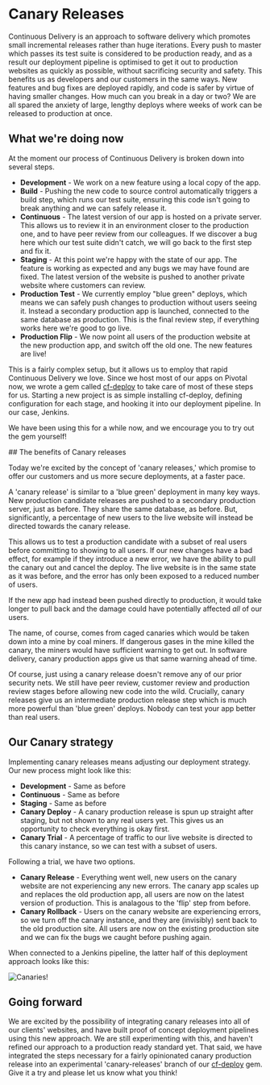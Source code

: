# Canary Releases

Continuous Delivery is an approach to software delivery which promotes small incremental releases rather than huge iterations. Every push to master which passes its test suite is considered to be production ready, and as a result our deployment pipeline is optimised to get it out to production websites as quickly as possible, without sacrificing security and safety. This benefits us as developers and our customers in the same ways. New features and bug fixes are deployed rapidly, and code is safer by virtue of having smaller changes. How much can you break in a day or two? We are all spared the anxiety of large, lengthy deploys where weeks of work can be released to production at once.

## What we're doing now

At the moment our process of Continuous Delivery is broken down into several steps.

- **Development** - We work on a new feature using a local copy of the app.
- **Build** - Pushing the new code to source control automatically triggers a build step, which runs our test suite, ensuring this code isn't going to break anything and we can safely release it.
- **Continuous** - The latest version of our app is hosted on a private server. This allows us to review it in an environment closer to the production one, and to have peer review from our colleagues. If we discover a bug here which our test suite didn't catch, we will go back to the first step and fix it.
- **Staging** - At this point we're happy with the state of our app. The feature is working as expected and any bugs we may have found are fixed. The latest version of the website is pushed to another private website where customers can review.
- **Production Test** - We currently employ "blue green" deploys, which means we can safely push changes to production without users seeing it. Instead a secondary production app is launched, connected to the same database as production. This is the final review step, if everything works here we're good to go live.
- **Production Flip** - We now point all users of the production website at the new production app, and switch off the old one. The new features are live!

This is a fairly complex setup, but it allows us to employ that rapid Continuous Delivery we love. Since we host most of our apps on Pivotal now, we wrote a gem called [cf-deploy][cf-deploy] to take care of most of these steps for us. Starting a new project is as simple installing cf-deploy, defining configuration for each stage, and hooking it into our deployment pipeline. In our case, Jenkins.

We have been using this for a while now, and we encourage you to try out the gem yourself!

## The benefits of Canary releases

Today we're excited by the concept of 'canary releases,' which promise to offer our customers and us more secure deployments, at a faster pace.

A 'canary release' is similar to a 'blue green' deployment in many key ways. New production candidate releases are pushed to a secondary production server, just as before. They share the same database, as before. But, significantly, a percentage of new users to the live website will instead be directed towards the canary release.

This allows us to test a production candidate with a subset of real users before committing to showing to all users. If our new changes have a bad effect, for example if they introduce a new error, we have the ability to pull the canary out and cancel the deploy. The live website is in the same state as it was before, and the error has only been exposed to a reduced number of users.

If the new app had instead been pushed directly to production, it would take longer to pull back and the damage could have potentially affected _all_ of our users.

The name, of course, comes from caged canaries which would be taken down into a mine by coal miners. If dangerous gases in the mine killed the canary, the miners would have sufficient warning to get out. In software delivery, canary production apps give us that same warning ahead of time.

Of course, just using a canary release doesn't remove any of our prior security nets. We still have peer review, customer review and production review stages before allowing new code into the wild. Crucially, canary releases give us an intermediate production release step which is much more powerful than 'blue green' deploys. Nobody can test your app better than real users.

## Our Canary strategy

Implementing canary releases means adjusting our deployment strategy. Our new process might look like this:

- **Development** - Same as before
- **Continuous** - Same as before
- **Staging** - Same as before
- **Canary Deploy** - A canary production release is spun up straight after staging, but not shown to any real users yet. This gives us an opportunity to check everything is okay first.
- **Canary Trial** - A percentage of traffic to our live website is directed to this canary instance, so we can test with a subset of users.

Following a trial, we have two options.
- **Canary Release** - Everything went well, new users on the canary website are not experiencing any new errors. The canary app scales up and replaces the old production app, all users are now on the latest version of production. This is analagous to the 'flip' step from before.
- **Canary Rollback** - Users on the canary website are experiencing errors, so we turn off the canary instance, and they are (invisibly) sent back to the old production site. All users are now on the existing production site and we can fix the bugs we caught before pushing again.

When connected to a Jenkins pipeline, the latter half of this deployment approach looks like this:

![Canaries!][jenkins-canary]

## Going forward

We are excited by the possibility of integrating canary releases into all of our clients' websites, and have built proof of concept deployment pipelines using this new approach. We are still experimenting with this, and haven't refined our approach to a production ready standard yet. That said, we have integrated the steps necessary for a fairly opinionated canary production release into an experimental 'canary-releases' branch of our [cf-deploy][cf-deploy-canary] gem. Give it a try and please let us know what you think!

[jenkins-canary]: https://www.dropbox.com/s/fe5yhi46znnvcmd/Screenshot%202015-10-02%2011.50.15.png?dl=1
[cf-deploy]: https://github.com/madetech/cf-deploy
[cf-deploy-canary]: https://github.com/madetech/cf-deploy/tree/canary-releases
